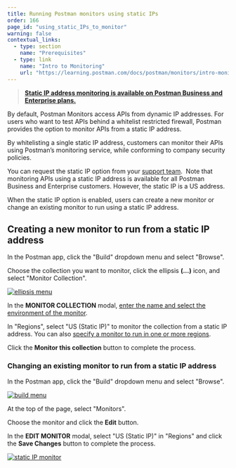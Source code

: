 ```yaml
---
title: Running Postman monitors using static IPs
order: 166
page_id: "using_static_IPs_to_monitor"
warning: false
contextual_links:
  - type: section
    name: "Prerequisites"
  - type: link
    name: "Intro to Monitoring"
    url: "https://learning.postman.com/docs/postman/monitors/intro-monitors"
---
```


> __[Static IP address monitoring is available on Postman Business and Enterprise plans.](https://www.postman.com/pricing)__

By default, Postman Monitors access APIs from dynamic IP addresses. For users who want to test APIs behind a whitelist restricted firewall, Postman provides the option to monitor APIs from a static IP address.

By whitelisting a single static IP address, customers can monitor their APIs using Postman’s monitoring service, while conforming to company security policies.

You can request the static IP option from your [support team](https://www.postman.com/pricing).  Note that monitoring APIs using a static IP address is available for all Postman Business and Enterprise customers. However, the static IP is a US address.

When the static IP option is enabled, users can create a new monitor or change an existing monitor to run using a static IP address.

## Creating a new monitor to run from a static IP address

In the Postman app, click the "Build" dropdown menu and select "Browse".

Choose the collection you want to monitor, click the ellipsis **(...)** icon, and select "Monitor Collection".

[![ellipsis menu](https://assets.postman.com/postman-docs/ENT-mock-collection2.png)](https://assets.postman.com/postman-docs/ENT-mock-collection2.png)

In the **MONITOR COLLECTION** modal, [enter the name and select the environment of the monitor](/docs/postman/monitors/setting-up-monitor/).  

In "Regions", select "US (Static IP)" to monitor the collection from a static IP address. You can also [specify a monitor to run in one or more regions](/docs/postman/monitors/setting-up-monitor/).

Click the **Monitor this collection** button to complete the process.

### Changing an existing monitor to run from a static IP address

In the Postman app, click the "Build" dropdown menu and select "Browse".

[![build menu](https://assets.postman.com/postman-docs/WS-build-menu1.png)](https://assets.postman.com/postman-docs/WS-build-menu1.png)

At the top of the page, select "Monitors".

Choose the monitor and click the **Edit** button.

In the **EDIT MONITOR** modal, select "US (Static IP)" in "Regions" and click the **Save Changes** button to complete the process.

[![static IP monitor](https://assets.postman.com/postman-docs/ENT-select-staticIP2.png)](https://assets.postman.com/postman-docs/ENT-select-staticIP2.png)  
